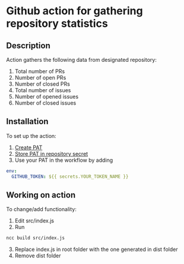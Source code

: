 # Github action for gathering repository statistics

## Description

Action gathers the following data from designated repository:
1. Total number of PRs
2. Number of open PRs
3. Number of closed PRs
4. Total number of issues
5. Number of opened issues
6. Number of closed issues

## Installation

To set up the action:
1.  [Create PAT](https://docs.github.com/en/authentication/keeping-your-account-and-data-secure/creating-a-personal-access-token)
2.  [Store PAT in repository secret](https://docs.github.com/en/actions/security-guides/encrypted-secrets#creating-encrypted-secrets-for-a-repository)
3.  Use your PAT in the workflow by adding
```yaml
env:
  GITHUB_TOKEN: ${{ secrets.YOUR_TOKEN_NAME }}
```

## Working on action
To change/add functionality:
1. Edit src/index.js
2. Run 
```sh
ncc build src/index.js
```
3. Replace index.js in root folder with the one generated in dist folder
4. Remove dist folder
